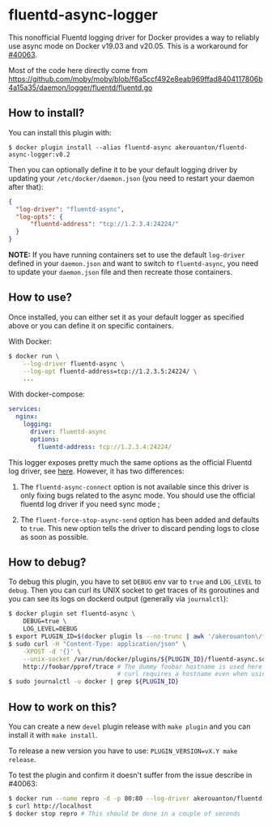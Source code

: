 # fluentd-async-logger

This nonofficial Fluentd logging driver for Docker provides a way to reliably
use async mode on Docker v19.03 and v20.05. This is a workaround for
[#40063](https://github.com/moby/moby/issues/40063).

Most of the code here directly come from https://github.com/moby/moby/blob/f6a5ccf492e8eab969ffad8404117806b4a15a35/daemon/logger/fluentd/fluentd.go

## How to install?

You can install this plugin with:

```
$ docker plugin install --alias fluentd-async akerouanton/fluentd-async-logger:v0.2
```

Then you can optionally define it to be your default logging driver by updating
your `/etc/docker/daemon.json` (you need to restart your daemon after that):

```json
{
  "log-driver": "fluentd-async",
  "log-opts": {
      "fluentd-address": "tcp://1.2.3.4:24224/"
  }
}
```

**NOTE:** If you have running containers set to use the default `log-driver`
defined in your `daemon.json` and want to switch to `fluentd-async`, you need
to update your `daemon.json` file and then recreate those containers.

## How to use?

Once installed, you can either set it as your default logger as specified above
or you can define it on specific containers.

With Docker:

```bash
$ docker run \
    --log-driver fluentd-async \
    --log-opt fluentd-address=tcp://1.2.3.5:24224/ \
    ...
```

With docker-compose:

```yaml
services:
  nginx:
    logging:
      driver: fluentd-async
      options:
        fluentd-address: tcp://1.2.3.4:24224/
```

This logger exposes pretty much the same options as the official Fluentd log
driver, see [here](https://docs.docker.com/config/containers/logging/fluentd/).
However, it has two differences:

1. The `fluentd-async-connect` option is not available since this driver is only
fixing bugs related to the async mode. You should use the official fluentd log
driver if you need sync mode ;

2. The `fluent-force-stop-async-send` option has been added and defaults to
`true`. This new option tells the driver to discard pending logs to close as
soon as possible.

## How to debug?

To debug this plugin, you have to set `DEBUG` env var to `true` and `LOG_LEVEL`
to `debug`. Then you can curl its UNIX socket to get traces of its goroutines
and you can see its logs on dockerd output (generally via `journalctl`):

```bash
$ docker plugin set fluentd-async \
    DEBUG=true \
    LOG_LEVEL=DEBUG
$ export PLUGIN_ID=$(docker plugin ls --no-trunc | awk '/akerouanton\/fluentd-async-logger/ {print $1}')
$ sudo curl -H "Content-Type: application/json" \
    -XPOST -d '{}' \
    --unix-socket /var/run/docker/plugins/${PLUGIN_ID}/fluentd-async.sock \
    http://foobar/pprof/trace # The dummy foobar hostname is used here because
                              # curl requires a hostname even when using unix sockets.
$ sudo journalctl -u docker | grep ${PLUGIN_ID}
```

## How to work on this?

You can create a new `devel` plugin release with `make plugin` and you can
install it with `make install`.

To release a new version you have to use: `PLUGIN_VERSION=vX.Y make release`.

To test the plugin and confirm it doesn't suffer from the issue describe in #40063:

```bash
$ docker run --name repro -d -p 80:80 --log-driver akerouanton/fluentd-async-logger:devel nginx
$ curl http://localhost
$ docker stop repro # This should be done in a couple of seconds
```
